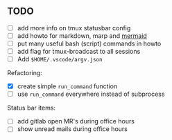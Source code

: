 ## TODO
- [ ] add more info on tmux statusbar config
- [ ] add howto for markdown, marp and [mermaid](https://mermaid-js.github.io/mermaid/#/)
- [ ] put many useful bash (script) commands in howto
- [ ] add flag for tmux-broadcast to all sessions
- [ ] Add `$HOME/.vscode/argv.json`

Refactoring:
- [x] create simple `run_command` function
- [ ] use `run_command` everywhere instead of subprocess

Status bar items:
- [ ] add gitlab open MR's during office hours
- [ ] show unread mails during office hours
